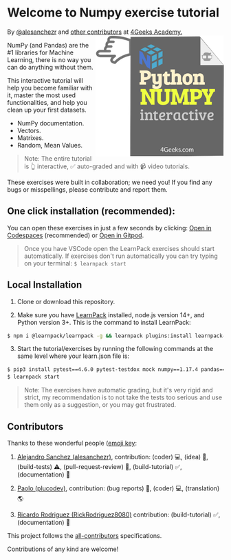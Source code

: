 <!-- hide -->
# Welcome to Numpy exercise tutorial

By <a href="https://twitter.com/alesanchezr">@alesanchezr</a> and <a href="https://github.com/4geeksacademy/numpy-tutorial-exercises/graphs/contributors">other contributors</a> at <a href="http://4geeksacademy.com/">4Geeks Academy.</a><a href="https://www.4geeksacademy.com"><img height="280" align="right" src="https://github.com/4geeksacademy/numpy-tutorial-exercises/blob/master/.learn/assets/numpy-badge.png?raw=true"></a>
<!-- endhide -->

NumPy (and Pandas) are the #1 libraries for Machine Learning, there is no way you can do anything without them. 

This interactive tutorial will help you become familiar with it, master the most used functionalities, and help you clean up your first datasets.

- NumPy documentation.
- Vectors.
- Matrixes.
- Random, Mean Values.

> Note: The entire tutorial is 👆 interactive, ✅ auto-graded and with 📹 video tutorials.

These exercises were built in collaboration; we need you! If you find any bugs or misspellings, please contribute and report them.

<!-- hide -->

## One click installation (recommended):

You can open these exercises in just a few seconds by clicking: [Open in Codespaces](https://codespaces.new/?repo=4GeeksAcademy/numpy-tutorial-exercises) (recommended) or [Open in Gitpod](https://gitpod.io#https://github.com/4GeeksAcademy/numpy-tutorial-exercises.git).

> Once you have VSCode open the LearnPack exercises should start automatically. If exercises don't run automatically you can try typing on your terminal: `$ learnpack start`



## Local Installation

1. Clone or download this repository.

2. Make sure you have [LearnPack](https://learnpack.co) installed, node.js version 14+, and Python version 3+. This is the command to install LearnPack:

```bash
$ npm i @learnpack/learnpack -g && learnpack plugins:install learnpack-python
```

3. Start the tutorial/exercises by running the following commands at the same level where your learn.json file is:

```bash
$ pip3 install pytest==4.6.0 pytest-testdox mock numpy==1.17.4 pandas==0.25.3
$ learnpack start
```

> Note: The exercises have automatic grading, but it's very rigid and strict, my recommendation is to not take the tests too serious and use them only as a suggestion, or you may get frustrated.

<!-- endhide -->


## Contributors

Thanks to these wonderful people ([emoji key](https://github.com/kentcdodds/all-contributors#emoji-key):

1. [Alejandro Sanchez (alesanchezr)](https://github.com/alesanchezr), contribution: (coder) 💻, (idea) 🤔, (build-tests) ⚠️, (pull-request-review) 👀, (build-tutorial) ✅, (documentation) 📖

2. [Paolo (plucodev)](https://github.com/plucodev), contribution: (bug reports) 🐛, (coder) 💻, (translation) 🌎

3. [Ricardo Rodriguez (RickRodriguez8080)](https://github.com/RickRodriguez8080) contribution: (build-tutorial) ✅, (documentation) 📖

This project follows the [all-contributors](https://github.com/kentcdodds/all-contributors) specifications. 

Contributions of any kind are welcome!
